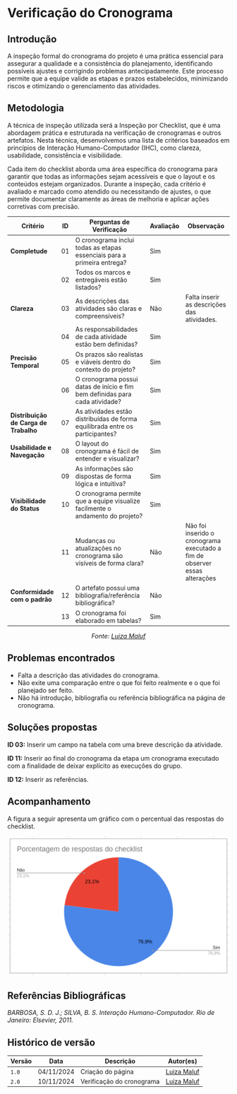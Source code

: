 # __Verificação do Cronograma__

## __Introdução__

A inspeção formal do cronograma do projeto é uma prática essencial para assegurar a qualidade e a consistência do planejamento, identificando possíveis ajustes e corrigindo problemas antecipadamente. Este processo permite que a equipe valide as etapas e prazos estabelecidos, minimizando riscos e otimizando o gerenciamento das atividades.

## __Metodologia__

A técnica de inspeção utilizada será a Inspeção por Checklist, que é uma abordagem prática e estruturada na verificação de cronogramas e outros artefatos. Nesta técnica, desenvolvemos uma lista de critérios baseados em princípios de Interação Humano-Computador (IHC), como clareza, usabilidade, consistência e visibilidade. 

Cada item do checklist aborda uma área específica do cronograma para garantir que todas as informações sejam acessíveis e que o layout e os conteúdos estejam organizados. Durante a inspeção, cada critério é avaliado e marcado como atendido ou necessitando de ajustes, o que permite documentar claramente as áreas de melhoria e aplicar ações corretivas com precisão.

<center>

| Critério                              | ID      | Perguntas de Verificação                                                               | Avaliação     | Observação      |
|---------------------------------------|---------|----------------------------------------------------------------------------------------|---------------|-----------------|
| **Completude**                        | 01      | O cronograma inclui todas as etapas essenciais para a primeira entrega?                | Sim           |                 |
|                                       | 02      | Todos os marcos e entregáveis estão listados?                                          | Sim           |                 |
| **Clareza**                           | 03      | As descrições das atividades são claras e compreensíveis?                              | Não           | Falta inserir as descrições das atividades.|
|                                       | 04      | As responsabilidades de cada atividade estão bem definidas?                            | Sim           |                 |
| **Precisão Temporal**                 | 05      | Os prazos são realistas e viáveis dentro do contexto do projeto?                       | Sim           |                 |
|                                       | 06      | O cronograma possui datas de início e fim bem definidas para cada atividade?           | Sim           |                 |
| **Distribuição de Carga de Trabalho** | 07      | As atividades estão distribuídas de forma equilibrada entre os participantes?          | Sim           |                 |
| **Usabilidade e Navegação**           | 08      | O layout do cronograma é fácil de entender e visualizar?                               | Sim           |                 |
|                                       | 09      | As informações são dispostas de forma lógica e intuitiva?                              | Sim           |                 |
| **Visibilidade do Status**            | 10      | O cronograma permite que a equipe visualize facilmente o andamento do projeto?         | Sim           |                 |
|                                       | 11      | Mudanças ou atualizações no cronograma são visíveis de forma clara?                    | Não           | Não foi inserido o cronograma executado a fim de observer essas alterações|
|**Conformidade com o padrão**          | 12      | O artefato possui uma bibliografia/referência bibliográfica?                           | Não |                 |                        
|                                       | 13      | O cronograma foi elaborado em tabelas?                                                 | Sim           |                 |

_Fonte: [Luiza Maluf](https://github.com/LuizaMaluf)_

</center>

## __Problemas encontrados__

- Falta a descrição das atividades do cronograma.
- Não exite uma comparação entre o que foi feito realmente e o que foi planejado ser feito.
- Não há introdução, bibliografia ou referência bibliográfica na página de cronograma.

## __Soluções propostas__

__ID 03:__ Inserir um campo na tabela com uma breve descrição da atividade.

__ID 11:__ Inserir ao final do cronograma da etapa um cronograma executado com a finalidade de deixar explícito as execuções do grupo.

__ID 12:__ Inserir as referências.


## __Acompanhamento__

A figura a seguir apresenta um gráfico com o percentual das respostas do checklist.

![Percentual da verificação do cronograma](../../../assets/graficos/verf-cronograma1.png)



## __Referências Bibliográficas__

_BARBOSA, S. D. J.; SILVA, B. S. Interação Humano-Computador. Rio de Janeiro: Elsevier, 2011._

## Histórico de versão

| Versão |    Data    |      Descrição      |             Autor(es)                        |
|--------|------------|---------------------|----------------------------------------------|
| `1.0`  | 04/11/2024 | Criação do página | [Luiza Maluf](https://github.com/LuizaMaluf)   |
| `2.0`  | 10/11/2024 | Verificação do cronograma| [Luiza Maluf](https://github.com/LuizaMaluf)   |